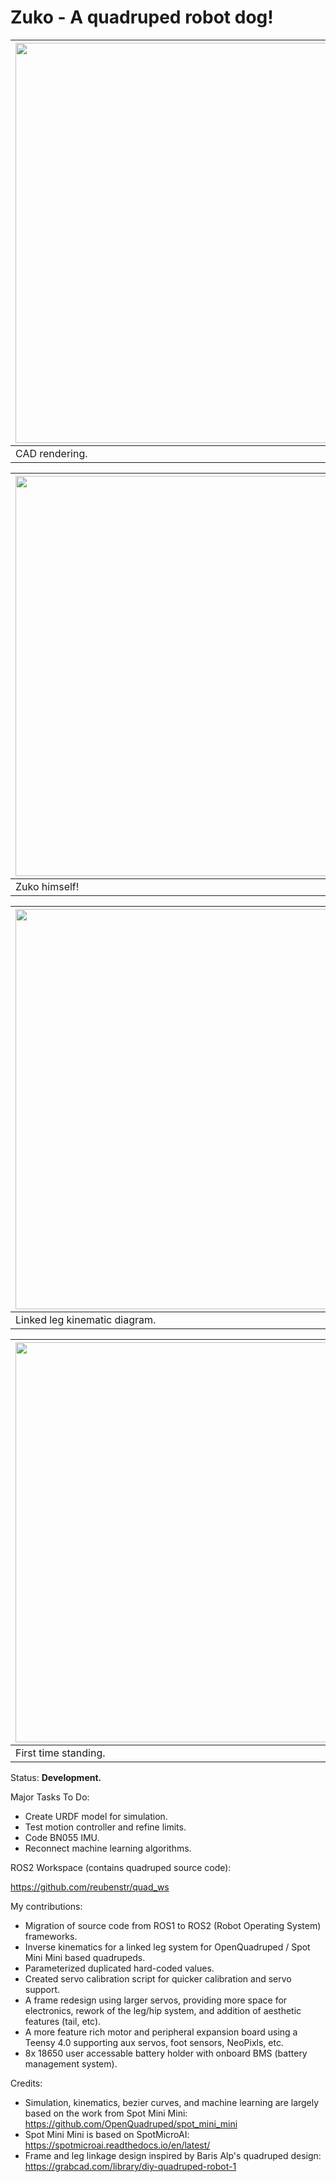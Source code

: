 # Zuko - A quadruped robot dog!

<img src="https://github.com/reubenstr/Zuko/blob/main/images/v1/zuko-render-side.png" width="640"> | 
------------ | 
CAD rendering. |

<img src="https://github.com/reubenstr/Zuko/blob/main/images/v1/zuko-australian-shepard-mini.jpg" width="640"> | 
------------ | 
Zuko himself! |

<img src="https://github.com/reubenstr/Zuko/blob/main/diagrams/linked-leg-kinematic-dragram.png" width="640"> | 
------------ | 
Linked leg kinematic diagram. |

<img src="https://github.com/reubenstr/Zuko/blob/main/images/v1/zuko-first-standing-on-power.jpg" width="640"> | 
------------ | 
First time standing. |


Status: **Development.**   


Major Tasks To Do:
- Create URDF model for simulation.
- Test motion controller and refine limits.
- Code BN055 IMU.
- Reconnect machine learning algorithms.

ROS2 Workspace (contains quadruped source code): 

https://github.com/reubenstr/quad_ws



My contributions:
- Migration of source code from ROS1 to ROS2 (Robot Operating System) frameworks.
- Inverse kinematics for a linked leg system for OpenQuadruped / Spot Mini Mini based quadrupeds.
- Parameterized duplicated hard-coded values.
- Created servo calibration script for quicker calibration and servo support.
- A frame redesign using larger servos, providing more space for electronics, rework of the leg/hip system, and addition of aesthetic features (tail, etc).
- A more feature rich motor and peripheral expansion board using a Teensy 4.0 supporting aux servos, foot sensors, NeoPixls, etc.
- 8x 18650 user accessable battery holder with onboard BMS (battery management system). 
 
Credits:
- Simulation, kinematics, bezier curves, and machine learning are largely based on the work from Spot Mini Mini: https://github.com/OpenQuadruped/spot_mini_mini 
- Spot Mini Mini is based on SpotMicroAI: https://spotmicroai.readthedocs.io/en/latest/
- Frame and leg linkage design inspired by Baris Alp's quadruped design: https://grabcad.com/library/diy-quadruped-robot-1
